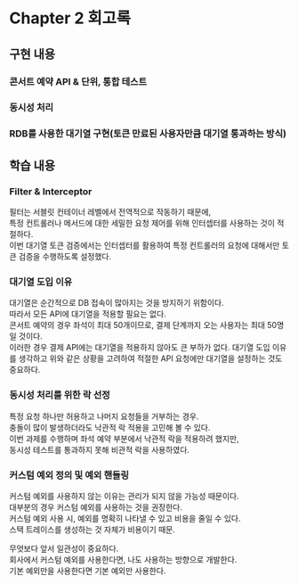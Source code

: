 # Chapter 2 회고록
## 구현 내용
### 콘서트 예약 API & 단위, 통합 테스트   
### 동시성 처리
### RDB를 사용한 대기열 구현(토큰 만료된 사용자만큼 대기열 통과하는 방식)
## 학습 내용
### Filter & Interceptor
필터는 서블릿 컨테이너 레벨에서 전역적으로 작동하기 때문에,  
특정 컨트롤러나 메서드에 대한 세밀한 요청 제어를 위해 인터셉터를 사용하는 것이 적절하다.   
이번 대기열 토큰 검증에서는 인터셉터를 활용하여 특정 컨트롤러의 요청에 대해서만 토큰 검증을 수행하도록 설정했다.

### 대기열 도입 이유
대기열은 순간적으로 DB 접속이 많아지는 것을 방지하기 위함이다.   
따라서 모든 API에 대기열을 적용할 필요는 없다.   
콘서트 예약의 경우 좌석이 최대 50개이므로, 결제 단계까지 오는 사용자는 최대 50명일 것이다.   
이러한 경우 결제 API에는 대기열을 적용하지 않아도 큰 부하가 없다.
대기열 도입 이유를 생각하고 위와 같은 상황을 고려하여 적절한 API 요청에만 대기열을 설정하는 것도 중요하다.

### 동시성 처리를 위한 락 선정
특정 요청 하나만 허용하고 나머지 요청들을 거부하는 경우.   
충돌이 많이 발생하더라도 낙관적 락 적용을 고민해 볼 수 있다.   
이번 과제를 수행하며 좌석 예약 부분에서 낙관적 락을 적용하려 했지만,   
동시성 테스트를 통과하지 못해 비관적 락을 사용하였다.

### 커스텀 예외 정의 및 예외 핸들링
커스텀 예외를 사용하지 않는 이유는 관리가 되지 않을 가능성 때문이다.   
대부분의 경우 커스텀 예외를 사용하는 것을 권장한다.   
커스텀 예외 사용 시, 예외를 명확히 나타낼 수 있고 비용을 줄일 수 있다.   
스택 트레이스를 생성하는 것 자체가 비용이기 때문.   

무엇보다 앞서 일관성이 중요하다.   
회사에서 커스텀 예외를 사용한다면, 나도 사용하는 방향으로 개발한다.   
기본 예외만을 사용한다면 기본 예외만 사용한다.